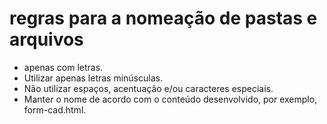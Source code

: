 
#  regras para a nomeação de pastas e arquivos

-  apenas com letras.
-  Utilizar apenas letras minúsculas.
-  Não utilizar espaços, acentuação e/ou caracteres especiais.
- Manter o nome de acordo com o conteúdo desenvolvido, por exemplo, form-cad.html.



